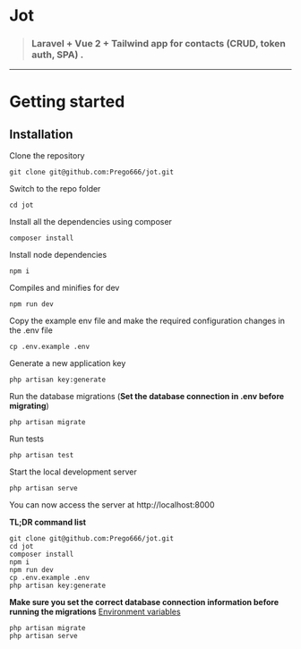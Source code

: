 # Jot

> ### Laravel + Vue 2 + Tailwind app for contacts (CRUD, token auth, SPA) .

----------

# Getting started

## Installation

Clone the repository

    git clone git@github.com:Prego666/jot.git    

Switch to the repo folder

    cd jot

Install all the dependencies using composer

    composer install

Install node dependencies

    npm i

Compiles and minifies for dev

    npm run dev

Copy the example env file and make the required configuration changes in the .env file

    cp .env.example .env

Generate a new application key

    php artisan key:generate

Run the database migrations (**Set the database connection in .env before migrating**)

    php artisan migrate

Run tests

    php artisan test

Start the local development server

    php artisan serve

You can now access the server at http://localhost:8000

**TL;DR command list**

    git clone git@github.com:Prego666/jot.git
    cd jot
    composer install
    npm i
    npm run dev
    cp .env.example .env
    php artisan key:generate
    
**Make sure you set the correct database connection information before running the migrations** [Environment variables](#environment-variables)

    php artisan migrate
    php artisan serve



